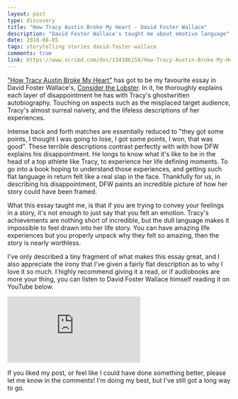 ```yaml
---
layout: post
type: discovery
title: "How Tracy Austin Broke My Heart - David Foster Wallace"
description: "David Foster Wallace's taught me about emotive language"
date: 2018-08-05
tags: storytelling stories david-foster-wallace
comments: true
link: https://www.scribd.com/doc/134106158/How-Tracy-Austin-Broke-My-Heart-David-Foster-Wallace
---
```


["How Tracy Austin Broke My Heart"](https://www.scribd.com/doc/134106158/How-Tracy-Austin-Broke-My-Heart-David-Foster-Wallace) has got to be my favourite essay in David Foster Wallace's, [Consider the Lobster](https://www.goodreads.com/book/show/6751.Consider_the_Lobster_and_Other_Essays).
In it, he thoroughly explains each layer of disappointment he has with Tracy's ghostwritten autobiography.
Touching on aspects such as the misplaced target audience, Tracy's almost surreal naivety, and the lifeless descriptions of her experiences.

Intense back and forth matches are essentially reduced to "they got some points, I thought I was going to lose, I got some points, I won, that was good".
These terrible descriptions contrast perfectly with with how DFW explains his disappointment.
He longs to know what it's like to be in the head of a top athlete like Tracy, to experience her life defining moments.
To go into a book hoping to understand those experiences, and getting such flat language in return felt like a real slap in the face.
Thankfully for us, in describing his disappointment, DFW paints an incredible picture of how her story could have been framed.

What this essay taught me, is that if you are trying to convey your feelings in a story, it's not enough to just say that you felt an emotion.
Tracy's achievements are nothing short of incredible, but the dull language makes it impossible to feel drawn into her life story.
You can have amazing life experiences but you properly unpack why they felt so amazing, then the story is nearly worthless.

I've only described a tiny fragment of what makes this essay great, and I also appreciate the irony that I've given a fairly flat description as to why I love it so much.
I highly recommend giving it a read, or if audiobooks are more your thing, you can listen to David Foster Wallace himself reading it on YouTube below.

<div class="youtube-wrapper">
  <iframe src="https://www.youtube-nocookie.com/embed/U7BYK0hZibk" frameborder="0" allow="encrypted-media" allowfullscreen></iframe>
</div>

If you liked my post, or feel like I could have done something better, please let me know in the comments!
I'm doing my best, but I've still got a long way to go.